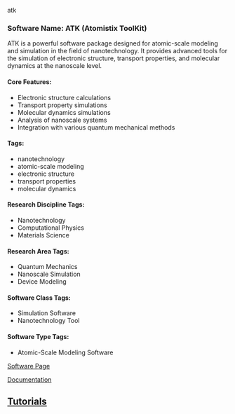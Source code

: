 atk
### Software Name: ATK (Atomistix ToolKit)

ATK is a powerful software package designed for atomic-scale modeling and simulation in the field of nanotechnology. It provides advanced tools for the simulation of electronic structure, transport properties, and molecular dynamics at the nanoscale level.

#### Core Features:
- Electronic structure calculations
- Transport property simulations
- Molecular dynamics simulations
- Analysis of nanoscale systems
- Integration with various quantum mechanical methods

#### Tags:
- nanotechnology
- atomic-scale modeling
- electronic structure
- transport properties
- molecular dynamics

#### Research Discipline Tags:
- Nanotechnology
- Computational Physics
- Materials Science

#### Research Area Tags:
- Quantum Mechanics
- Nanoscale Simulation
- Device Modeling

#### Software Class Tags:
- Simulation Software
- Nanotechnology Tool

#### Software Type Tags:
- Atomic-Scale Modeling Software

[Software Page](https://www.synopsys.com/silicon/quantumatk.html)

[Documentation](https://www.quantumwise.com/)

[Tutorials](https://www.quantumwise.com/support/training/)
--------------------------------------
